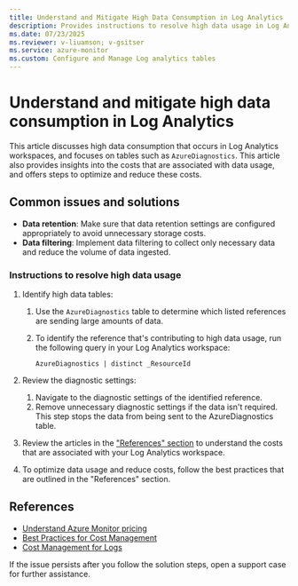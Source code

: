 ```yaml
---
title: Understand and Mitigate High Data Consumption in Log Analytics
description: Provides instructions to resolve high data usage in Log Analytics.
ms.date: 07/23/2025
ms.reviewer: v-liuamson; v-gsitser
ms.service: azure-monitor
ms.custom: Configure and Manage Log analytics tables
---
```


# Understand and mitigate high data consumption in Log Analytics

This article discusses high data consumption that occurs in Log Analytics workspaces, and focuses on tables such as `AzureDiagnostics`. This article also provides insights into the costs that are associated with data usage, and offers steps to optimize and reduce these costs.

## Common issues and solutions

- **Data retention**: Make sure that data retention settings are configured appropriately to avoid unnecessary storage costs.
- **Data filtering**: Implement data filtering to collect only necessary data and reduce the volume of data ingested.

### Instructions to resolve high data usage

1. Identify high data tables:

   1. Use the `AzureDiagnostics` table to determine which listed references are sending large amounts of data.
   1. To identify the reference that's contributing to high data usage, run the following query in your Log Analytics workspace:

        ```plaintext
        AzureDiagnostics | distinct _ResourceId
        ```
2. Review the diagnostic settings:

   1. Navigate to the diagnostic settings of the identified reference.
   1. Remove unnecessary diagnostic settings if the data isn't required. This step stops the data from being sent to the AzureDiagnostics table.

3. Review the articles in the ["References" section](#references) to understand the costs that are associated with your Log Analytics workspace.

4. To optimize data usage and reduce costs, follow the best practices that are outlined in the "References" section.

## References

- [Understand Azure Monitor pricing](https://azure.microsoft.com/pricing/details/monitor/)
- [Best Practices for Cost Management](/azure/azure-monitor/fundamentals/best-practices-cost)
- [Cost Management for Logs](/azure/azure-monitor/logs/cost-logs)

If the issue persists after you follow the solution steps, open a support case for further assistance.
